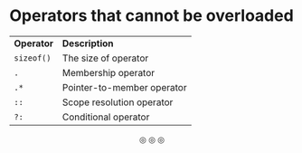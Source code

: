 # Operators that cannot be overloaded

<table>
<tr>
<td><strong>Operator</strong></td>
<td><strong>Description</strong></td>
</tr>

<tr>
<td><code>sizeof()</code></td>
<td>The size of operator</td>
</tr>

<tr>
<td><code>.</code></td>
<td>Membership operator</td>
</tr>

<tr>
<td><code>.*</code></td>
<td>Pointer-to-member operator</td>
</tr>

<tr>
<td><code>::</code></td>
<td>Scope resolution operator</td>
</tr>

<tr>
<td><code>?:</code></td>
<td>Conditional operator</td>
</tr>

</table>

<p align="center">
&#9678; &#9678; &#9678;
</p>
